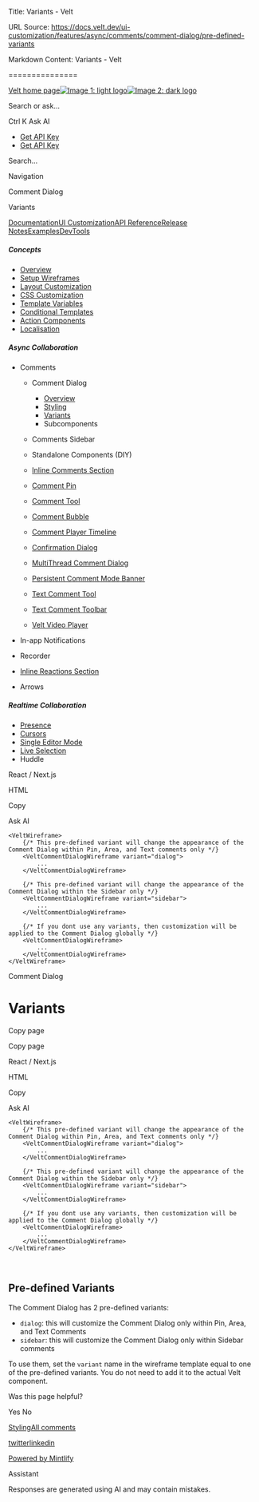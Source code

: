 Title: Variants - Velt

URL Source: https://docs.velt.dev/ui-customization/features/async/comments/comment-dialog/pre-defined-variants

Markdown Content:
Variants - Velt

===============

[Velt home page![Image 1: light logo](https://mintlify.s3.us-west-1.amazonaws.com/velt/velt-logo-big-light.png)![Image 2: dark logo](https://mintlify.s3.us-west-1.amazonaws.com/velt/velt-logo-big.png)](https://docs.velt.dev/)

Search or ask...

Ctrl K Ask AI

*   [Get API Key](https://console.velt.dev/)
*   [Get API Key](https://console.velt.dev/)

Search...

Navigation

Comment Dialog

Variants

[Documentation](https://docs.velt.dev/get-started/overview)[UI Customization](https://docs.velt.dev/ui-customization/overview)[API Reference](https://docs.velt.dev/api-reference/rest-apis/v2/organizations/add-organizations)[Release Notes](https://docs.velt.dev/release-notes/version-4/upgrade-guide)[Examples](https://velt.dev/examples)[DevTools](https://velt.dev/devtools)

##### Concepts

*   [Overview](https://docs.velt.dev/ui-customization/overview)
*   [Setup Wireframes](https://docs.velt.dev/ui-customization/setup)
*   [Layout Customization](https://docs.velt.dev/ui-customization/layout)
*   [CSS Customization](https://docs.velt.dev/ui-customization/styling)
*   [Template Variables](https://docs.velt.dev/ui-customization/template-variables)
*   [Conditional Templates](https://docs.velt.dev/ui-customization/conditional-templates)
*   [Action Components](https://docs.velt.dev/ui-customization/custom-action-component)
*   [Localisation](https://docs.velt.dev/ui-customization/localisation)

##### Async Collaboration

*   Comments
    *   Comment Dialog
        *   [Overview](https://docs.velt.dev/ui-customization/features/async/comments/comment-dialog/overview)
        *   [Styling](https://docs.velt.dev/ui-customization/features/async/comments/comment-dialog/styling)
        *   [Variants](https://docs.velt.dev/ui-customization/features/async/comments/comment-dialog/pre-defined-variants)
        *   Subcomponents

    *   Comments Sidebar
    *   Standalone Components (DIY)
    *   [Inline Comments Section](https://docs.velt.dev/ui-customization/features/async/comments/inline-comments-section)
    *   [Comment Pin](https://docs.velt.dev/ui-customization/features/async/comments/comment-pin)
    *   [Comment Tool](https://docs.velt.dev/ui-customization/features/async/comments/comment-tool)
    *   [Comment Bubble](https://docs.velt.dev/ui-customization/features/async/comments/comment-bubble)
    *   [Comment Player Timeline](https://docs.velt.dev/ui-customization/features/async/comments/comment-player-timeline)
    *   [Confirmation Dialog](https://docs.velt.dev/ui-customization/features/async/comments/confirm-dialog)
    *   [MultiThread Comment Dialog](https://docs.velt.dev/ui-customization/features/async/comments/multithread-comment-dialog)
    *   [Persistent Comment Mode Banner](https://docs.velt.dev/ui-customization/features/async/comments/persistent-comment-mode-banner)
    *   [Text Comment Tool](https://docs.velt.dev/ui-customization/features/async/comments/text-comment-tool)
    *   [Text Comment Toolbar](https://docs.velt.dev/ui-customization/features/async/comments/text-comment-toolbar)
    *   [Velt Video Player](https://docs.velt.dev/ui-customization/features/async/comments/comment-video-player)

*   In-app Notifications
*   Recorder
*   [Inline Reactions Section](https://docs.velt.dev/ui-customization/features/async/inline-reactions)
*   Arrows

##### Realtime Collaboration

*   [Presence](https://docs.velt.dev/ui-customization/features/realtime/presence)
*   [Cursors](https://docs.velt.dev/ui-customization/features/realtime/cursors)
*   [Single Editor Mode](https://docs.velt.dev/ui-customization/features/realtime/single-editor-mode)
*   [Live Selection](https://docs.velt.dev/ui-customization/features/realtime/live-selection)
*   Huddle

React / Next.js

HTML

Copy

Ask AI

```
<VeltWireframe>
    {/* This pre-defined variant will change the appearance of the Comment Dialog within Pin, Area, and Text comments only */}
    <VeltCommentDialogWireframe variant="dialog">
        ...
    </VeltCommentDialogWireframe>

    {/* This pre-defined variant will change the appearance of the Comment Dialog within the Sidebar only */}
    <VeltCommentDialogWireframe variant="sidebar">
        ...
    </VeltCommentDialogWireframe>

    {/* If you dont use any variants, then customization will be applied to the Comment Dialog globally */}
    <VeltCommentDialogWireframe>
        ...
    </VeltCommentDialogWireframe>
</VeltWireframe>
```

Comment Dialog

Variants
========

Copy page

Copy page

React / Next.js

HTML

Copy

Ask AI

```
<VeltWireframe>
    {/* This pre-defined variant will change the appearance of the Comment Dialog within Pin, Area, and Text comments only */}
    <VeltCommentDialogWireframe variant="dialog">
        ...
    </VeltCommentDialogWireframe>

    {/* This pre-defined variant will change the appearance of the Comment Dialog within the Sidebar only */}
    <VeltCommentDialogWireframe variant="sidebar">
        ...
    </VeltCommentDialogWireframe>

    {/* If you dont use any variants, then customization will be applied to the Comment Dialog globally */}
    <VeltCommentDialogWireframe>
        ...
    </VeltCommentDialogWireframe>
</VeltWireframe>
```

[​](https://docs.velt.dev/ui-customization/features/async/comments/comment-dialog/pre-defined-variants#pre-defined-variants)

Pre-defined Variants
--------------------------------------------------------------------------------------------------------------------------------------------------

The Comment Dialog has 2 pre-defined variants:
*   `dialog`: this will customize the Comment Dialog only within Pin, Area, and Text Comments
*   `sidebar`: this will customize the Comment Dialog only within Sidebar comments

To use them, set the `variant` name in the wireframe template equal to one of the pre-defined variants. You do not need to add it to the actual Velt component.

Was this page helpful?

Yes No

[Styling](https://docs.velt.dev/ui-customization/features/async/comments/comment-dialog/styling)[All comments](https://docs.velt.dev/ui-customization/features/async/comments/comment-dialog/subcomponents/all-comments)

[twitter](https://twitter.com/veltjs)[linkedin](https://www.linkedin.com/company/veltjs)

[Powered by Mintlify](https://mintlify.com/preview-request?utm_campaign=poweredBy&utm_medium=referral&utm_source=velt)

Assistant

Responses are generated using AI and may contain mistakes.
